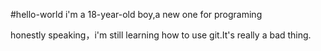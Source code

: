 #hello-world 
i'm a 18-year-old boy,a new one for programing

honestly speaking，i'm still learning how to use git.It's really a bad thing.
